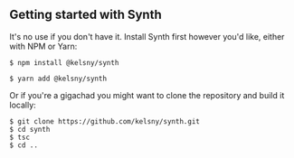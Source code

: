 ## Getting started with Synth

It's no use if you don't have it.
Install Synth first however you'd like, either with NPM or Yarn:

```
$ npm install @kelsny/synth
```

```
$ yarn add @kelsny/synth
```

Or if you're a gigachad you might want to clone the repository and build it locally:

```
$ git clone https://github.com/kelsny/synth.git
$ cd synth
$ tsc
$ cd ..
```
